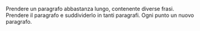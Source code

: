 Prendere un paragrafo abbastanza lungo, contenente diverse frasi. Prendere il paragrafo e suddividerlo in tanti paragrafi. Ogni punto un nuovo paragrafo.